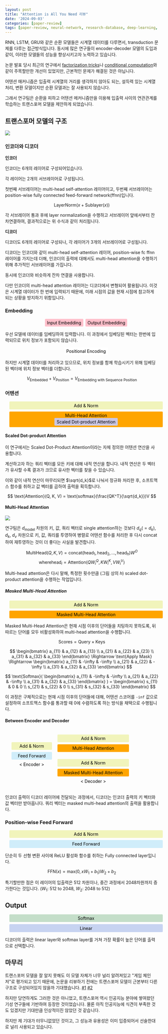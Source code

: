 ```yaml
---
layout: post
title: "Attention is All You Need 리뷰"
date: '2024-09-03'
categories: [paper-review]
tags: [paper-review, neural-network, research-database, deep-learning, model]
---
```


<style>
div.block-wrapper {
  display: flex;
  width: 100%;
  justify-content: center;
  align-items: middle;
  gap: .5em;
  margin: 1em;
}
div.block {
  display: inline-block;
  border: 1px black;
  border-radius: .2em;
  color: black;
  text-align: center;
  padding: .3em .5em;
}
</style>

RNN, LSTM, GRU와 같은 순환 모델들은 시계열 데이터를 다루면서, transduction 문제를 다루는 접근방식입니다. 동시에 많은 연구들이 encoder-decoder 모델의 도입과 같이, 이러한 모델들의 성능을 향상시키고자 노력하고 있습니다.  

논문 발표 당시 최근의 연구에서 [factorization tricks](https://arxiv.org/abs/1703.10722)나 [conditional computation](https://arxiv.org/abs/1701.06538)와 같이 주목할만한 개선이 있었지만, 근본적인 문제가 해결된 것은 아닙니다.  

어텐션 매커니즘은 입출력 시계열의 거리를 생각하지 않아도 되는, 설득력 있는 시계열 처리, 변환 모델이지만 순환 모델과는 잘 사용되지 않습니다.  

그래서 연구팀은 순환을 피하고 어텐션 메커니즘만을 이용해 입출력 사이의 연관관계를 학습하는 트랜스포머 모델을 제안하게 되었습니다.  

## 트랜스포머 모델의 구조

![](/static/posts/2024-09-03-paper-arxiv-1706.03762v7-attention-is-all-you-need/fig1.png)  

### 인코더와 디코더
**인코더**

인코더는 6개의 레이어로 구성되어있습니다.  

각 레이어는 2개의 서브레이어로 구성됩니다.  

첫번째 서브레이어는 multi-head self-attention 레이어이고, 두번째 서브레이어는 position-wise fully connected feed-forward network(ffnn)입니다.  

$$
\text{LayerNorm}(x + \text{Sublayer}(x))
$$

각 서브레이어 통과 후에 layer normalization을 수행하고 서브레이어 앞에서부터 잔차연결하여, 결과적으로는 위 수식과 같이 처리됩니다.  

**디코더**

디코더도 6개의 레이어로 구성되나, 각 레이어가 3개의 서브레이어로 구성됩니다.  

디코더는 인코더와 같이 multi-head self-attention 레이어, position-wise fc ffnn 레이어를 가지는데 더해, 인코더의 출력에 대해서도 multi-head attention을 수행하기 위해 추가적인 서브레이어를 가집니다.  

동시에 인코더와 비슷하게 잔차 연결을 사용합니다.

다만 인코더의 multi-head attention 레이어는 디코더에서 변형되어 활용됩니다. 이것은 시계열 데이터가 한 번에 입력되기 때문에, 미래 시점의 값을 현재 시점에 참고하게 되는 상황을 방지하기 위함입니다.

### Embedding
<div class="block-wrapper">
  <div class="block" style="background-color: pink;">Input Embedding</div>
  <div class="block" style="background-color: pink;">Output Embedding</div>
</div>

우선 모델에 데이터를 임베딩하여 입력합니다. 이 과정에서 임베딩된 벡터는 한번에 입력되므로 위치 정보가 포함되지 않습니다.  

<div class="block-wrapper">
  <div class="block" style="background-color: white;">Positional Encoding</div>
</div>

하지만 시계열 데이터를 처리하고 있으므로, 위치 정보를 함께 학습시키기 위해 임베딩된 벡터에 위치 정보 벡터를 더합니다.  

$$
V_{\text{Embedded}} + V_{\text{Position}} = V_{\text{Embedding with Sequence Position}}
$$

### 어텐션

<div class="block-wrapper" style="flex-direction: column">
  <div class="block" style="background-color: #F1F4BB;">Add & Norm</div>
  <div class="block" style="background-color: orange;">
  Multi-Head Attention<br />
    <div class="block" style="background-color: #CBC7E4">
      Scaled Dot-product Attention
    </div>
  </div>
</div>

#### Scaled Dot-product Attention

이 연구에서는 Scaled Dot-Product Attention이라는 자체 정의한 어텐션 연산을 사용합니다.  

계산하고자 하는 쿼리 벡터를 모든 키에 대해 내적 연산을 합니다. 내적 연산은 두 벡터가 유사할 수록 결과가 크므로 유사한 벡터를 찾을 수 있습니다.  

이와 같이 내적 연산이 마무리되면 $\sqrt{d_k}$로 나눠서 정규화 처리한 후, 소프트맥스 함수를 취하고 값 벡터를 곱하여 출력을 획득합니다.  

$$
\text{Attention}(Q, K, V) = \text{softmax}(\frac{QK^T}{\sqrt{d_k}})V
$$

#### Multi-Head Attention

![](/static/posts/2024-09-03-paper-arxiv-1706.03762v7-attention-is-all-you-need/fig2r.png)  

연구팀은 $d_{\text{model}}$ 차원의 키, 값, 쿼리 벡터로 single attention하는 것보다 $d_q(=d_k)$, $d_k$, $d_v$ 차원으로 키, 값, 쿼리를 투영하여 병렬로 어텐션 함수를 처리한 후 다시 concat하여 재투영하는 것이 더 좋다는 사실을 발견합니다.  

$$
\text{MultiHead}(Q, K, V) = \text{concat}(\text{head}_1, \text{head}_2, ..., \text{head}_h)W^O
$$
$$
\text{where} \text{head}_i = \text{Attention}(QW_i^Q, KW_i^K, VW_i^V)
$$

Multi-head attention은 다시 말해, 특정한 횟수만큼 (그림 상의 $h$) scaled dot-product attention을 수행하는 작업입니다.  

##### Masked Multi-Head Attention

<div class="block-wrapper" style="flex-direction: column;">
  <div class="block" style="background-color: #F1F4BB;">Add & Norm</div>
  <div class="block" style="background-color: orange;">Masked Multi-Head Attention</div>
</div>

Masked Multi-Head Attention은 현재 시점 이후의 단어들을 치팅하지 못하도록, 뒤따르는 단어를 모두 비활성화하여 multi-head attention을 수행합니다.

$$
\text{Scores} = \text{Query} \times \text{Keys}
$$

$$
\begin{bmatrix}
  a_{11} & a_{12} & a_{13} \\
  a_{21} & a_{22} & a_{23} \\
  a_{31} & a_{32} & a_{33}
\end{bmatrix}
\Rightarrow \text{Apply Mask} \Rightarrow
\begin{bmatrix}
  a_{11} & -\infty & -\infty \\
  a_{21} & a_{22} & -\infty \\
  a_{31} & a_{32} & a_{33}
\end{bmatrix}
$$

$$
\text{Softmax}(
  \begin{bmatrix}
    a_{11} & -\infty & -\infty \\
    a_{21} & a_{22} & -\infty \\
    a_{31} & a_{32} & a_{33}
  \end{bmatrix}
) = 
  \begin{bmatrix}
    s_{11} & 0 & 0 \\
    s_{21} & s_{22} & 0 \\
    s_{31} & s_{32} & s_{33}
  \end{bmatrix}
$$

이 과정은 구체적으로는 현재 시점 이후의 단어들에 대해, 어텐션 스코어를 `-inf` 값으로 설정하여 소프트맥스 함수를 통과할 때 0에 수렴하도록 하는 방식을 채택으로 수행됩니다.  

#### Between Encoder and Decoder

<div class="block" style="flex-direction: row;">
  <div style="display: inline-block; margin: none; margin-right: 1em;">
    <div class="block-wrapper" style="flex-direction: column;">
      <div class="block" style="background-color: rgba(0, 0, 0, 0)"></div>
      <div class="block" style="background-color: #F1F4BB;">Add & Norm</div>
      <div class="block" style="background-color: #D0EDFA;">
      Feed Forward</div>
      &lt; Encoder &gt;
    </div>
  </div>
  <div style="display: inline-block; margin: none;">
    <div class="block-wrapper" style="flex-direction: column;">
      <div class="block" style="background-color: #F1F4BB;">Add & Norm</div>
      <div class="block" style="background-color: orange;">Multi-Head Attention</div>
      <div class="block" style="background-color: rgba(0, 0, 0, 0);"></div>
      <div class="block" style="background-color: #F1F4BB;">Add & Norm</div>
      <div class="block" style="background-color: orange;">Masked Multi-Head Attention</div>
      &lt; Decoder &gt;
    </div>
  </div>
</div>

인코더 출력이 디코더 레이어에 전달되는 과정에서, 디코더는 인코더 출력의 키 벡터와 값 벡터만 받아옵니다. 쿼리 벡터는 masked multi-head attention의 출력을 활용합니다.  

### Position-wise Feed Forward

<div class="block-wrapper" style="flex-direction: column">
  <div class="block" style="background-color: #F1F4BB;">Add & Norm</div>
  <div class="block" style="background-color: #D0EDFA;">
  Feed Forward</div>
</div>

단순히 두 선형 변환 사이에 ReLU 활성화 함수를 취하는 Fully connected layer입니다.

$$
\text{FFN}(x) = \text{max}(0, xW_1 + b_1) W_2 + b_2
$$

특기할만한 점은 이 레이어의 입출력은 512 차원이나, 중간 과정에서 2048차원까지 증가한다는 것입니다. ($W_1$: 512 to 2048, $W_2$: 2048 to 512)  

## Output

<div class="block-wrapper" style="flex-direction: column">
  <div class="block" style="background-color: #C4DEC9;">Softmax</div>
  <div class="block" style="background-color: #C7D3F1;">
  Linear</div>
</div>

디코더의 출력은 linear layer와 softmax layer를 거쳐 가장 확률이 높은 단어를 출력으로 선택합니다.  

## 마무리

트랜스포머 모델을 잘 알지 못해도 이 모델 자체가 너무 널리 알려져있고 "게임 체인저"로 평가되고 있기 때문에, 논문을 리뷰하기 전에는 트랜스포머 모델이 근본부터 다른 구조로 구성되어있지 않을까 기대했습니다. [#1](https://blogs.nvidia.co.kr/blog/what-is-a-transformer-model/) [#2](https://blog-ko.superb-ai.com/what-is-the-transformer-model/)  

하지만 당연하게도 그러한 것은 아니었고, 트랜스포머 역시 인공지능 분야에 쌓여왔던 기성 연구들에 기반하여 등장한 것이었습니다. 물론 아직 인공지능에 식견이 부족한 것도 있겠지만 기대만큼 인상적이진 않았던 것 같습니다.  

하지만 제 기대가 터무니없었던 것이고, 그 성능과 유용성은 이미 입증되어서 선술한대로 널리 사용되고 있습니다.  
